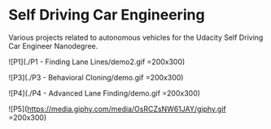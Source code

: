 # Self Driving Car Engineering

Various projects related to autonomous vehicles for the Udacity Self Driving Car Engineer Nanodegree.


![P1](./P1 - Finding Lane Lines/demo2.gif =200x300)


![P3](./P3 - Behavioral Cloning/demo.gif =200x300)


![P4](./P4 - Advanced Lane Finding/demo.gif =200x300)


![P5](https://media.giphy.com/media/OsRCZsNW61JAY/giphy.gif =200x300)
